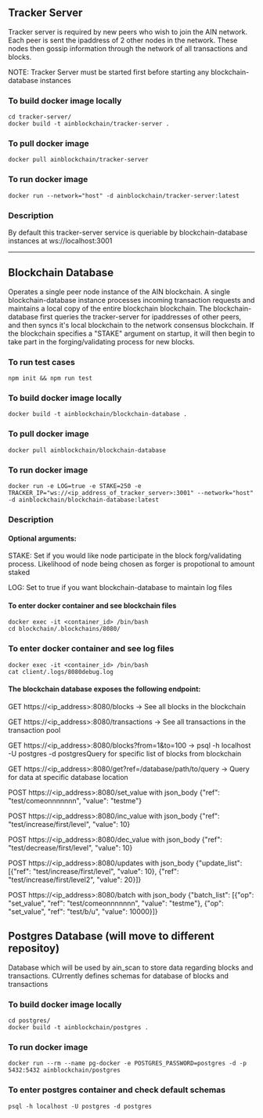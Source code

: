 ## Tracker Server

Tracker server is required by new peers who wish to join the AIN network. Each peer is sent the ipaddress of 2 other nodes in the network. These nodes then gossip information through the network of all transactions and blocks.

NOTE: Tracker Server must be started first before starting any blockchain-database instances

### To build docker image locally
	cd tracker-server/
	docker build -t ainblockchain/tracker-server .

  
### To pull docker image
	docker pull ainblockchain/tracker-server

  
### To run docker image
	docker run --network="host" -d ainblockchain/tracker-server:latest

  ### Description
By default this tracker-server service is queriable by blockchain-database instances at ws://localhost:3001

---
## Blockchain Database

Operates a single peer node instance of the AIN blockchain. A single blockchain-database instance processes incoming transaction requests and maintains a local copy of the entire blockchain blockchain. The blockchain-database first queries the tracker-server for ipaddresses of other peers, and then syncs it's local blockchain to the network consensus blockchain. If the blockchain specifies a "STAKE" argument on startup, it will then begin to take part in the forging/validating process for new blocks.

  

### To run test cases
	npm init && npm run test

### To build docker image locally
	docker build -t ainblockchain/blockchain-database .

### To pull docker image 

	docker pull ainblockchain/blockchain-database

### To run docker image 

	docker run -e LOG=true -e STAKE=250 -e TRACKER_IP="ws://<ip_address_of_tracker_server>:3001" --network="host" -d ainblockchain/blockchain-database:latest

  
### Description 


#### Optional arguments:
  

STAKE: Set if you would like node participate in the block forg/validating process. Likelihood of node being chosen as forger is propotional to amount staked

LOG: Set to true if you want blockchain-database to maintain log files

  

#### To enter docker container and see blockchain files

	docker exec -it <container_id> /bin/bash
	cd blockchain/.blockchains/8080/
  

### To enter docker container and see log files

	docker exec -it <container_id> /bin/bash
	cat client/.logs/8080debug.log


#### The blockchain database exposes the following endpoint:

GET https://<ip_address>:8080/blocks -> See all blocks in the blockchain

GET https://<ip_address>:8080/transactions -> See all transactions in the transaction pool

GET https://<ip_address>:8080/blocks?from=1&to=100 -> psql -h localhost -U postgres -d postgresQuery for specific list of blocks from blockchain

GET https://<ip_address>:8080/get?ref=/database/path/to/query -> Query for data at specific database location

POST https://<ip_address>:8080/set_value with json_body {"ref": "test/comeonnnnnnn", "value": "testme"}

POST https://<ip_address>:8080/inc_value with json_body {"ref": "test/increase/first/level", "value": 10}

POST https://<ip_address>:8080/dec_value with json_body {"ref": "test/decrease/first/level", "value": 10}

POST https://<ip_address>:8080/updates with json_body {"update_list": [{"ref": "test/increase/first/level", "value": 10}, {"ref": "test/increase/first/level2", "value": 20}]}

POST https://<ip_address>:8080/batch with json_body {"batch_list": [{"op": "set_value", "ref": "test/comeonnnnnnn", "value": "testme"}, {"op": "set_value", "ref": "test/b/u", "value": 10000}]}

  

## Postgres Database (will move to different repositoy)

Database which will be used by ain_scan to store data regarding blocks and transactions. CUrrently defines schemas for database of blocks and transactions

  

### To build docker image locally

	cd postgres/
	docker build -t ainblockchain/postgres .

### To run docker image 

	docker run --rm --name pg-docker -e POSTGRES_PASSWORD=postgres -d -p 5432:5432 ainblockchain/postgres

### To enter postgres container and check default schemas

	psql -h localhost -U postgres -d postgres
